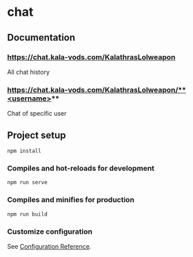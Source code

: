 # chat

## Documentation

### https://chat.kala-vods.com/KalathrasLolweapon
All chat history

### https://chat.kala-vods.com/KalathrasLolweapon/**<username>**
Chat of specific user


## Project setup
```
npm install
```

### Compiles and hot-reloads for development
```
npm run serve
```

### Compiles and minifies for production
```
npm run build
```

### Customize configuration
See [Configuration Reference](https://cli.vuejs.org/config/).
